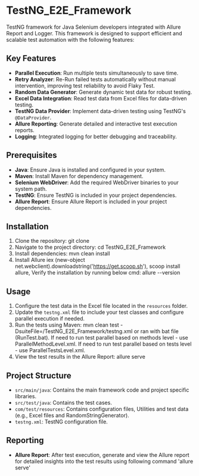 # TestNG_E2E_Framework

TestNG framework for Java Selenium developers integrated with Allure Report and Logger. This framework is designed to support efficient and scalable test automation with the following features:

## Key Features
- **Parallel Execution**: Run multiple tests simultaneously to save time.
- **Retry Analyzer**: Re-Run failed tests automatically without manual intervention, improving test reliability to avoid Flaky Test.
- **Random Data Generator**: Generate dynamic test data for robust testing.
- **Excel Data Integration**: Read test data from Excel files for data-driven testing.
- **TestNG Data Provider**: Implement data-driven testing using TestNG's `@DataProvider`.
- **Allure Reporting**: Generate detailed and interactive test execution reports.
- **Logging**: Integrated logging for better debugging and traceability.

## Prerequisites
- **Java**: Ensure Java is installed and configured in your system.
- **Maven**: Install Maven for dependency management.
- **Selenium WebDriver**: Add the required WebDriver binaries to your system path.
- **TestNG**: Ensure TestNG is included in your project dependencies.
- **Allure Report**: Ensure Allure Report is included in your project dependencies.

## Installation
1. Clone the repository:
   git clone <repository-url>
2. Navigate to the project directory:
	cd TestNG_E2E_Framework
3. Install dependencies:
	mvn clean install
4. Install Allure
	iex (new-object net.webclient).downloadstring('https://get.scoop.sh'), 
	scoop install allure, 
	Verify the installation by running below cmd: 
	allure --version

## Usage
1. Configure the test data in the Excel file located in the `resources` folder.
2. Update the `testng.xml` file to include your test classes and configure parallel execution if needed.
3. Run the tests using Maven:
	mvn clean test -DsuiteFile=/TestNG_E2E_Framework/testng.xml or ran with bat file (RunTest.bat). 
	If need to run test parallel based on methods level - use ParallelMethodLevel.xml. 
	If need to run test parallel based on tests level - use ParallelTestsLevel.xml.
4. View the test results in the Allure Report:
	allure serve

## Project Structure
- `src/main/java`: Contains the main framework code and project specific libraries.
- `src/test/java`: Contains the test cases.
- `com/test/resources`: Contains configuration files, Utilities and test data (e.g., Excel files and RandomStringGenerator).
- `testng.xml`: TestNG configuration file.

## Reporting
- **Allure Report**: After test execution, generate and view the Allure report for detailed insights into the test results using following command 'allure serve'